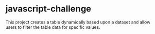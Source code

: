# javascript-challenge
This project creates a table dynamically based upon a dataset and allow users to filter the table data for specific values.
